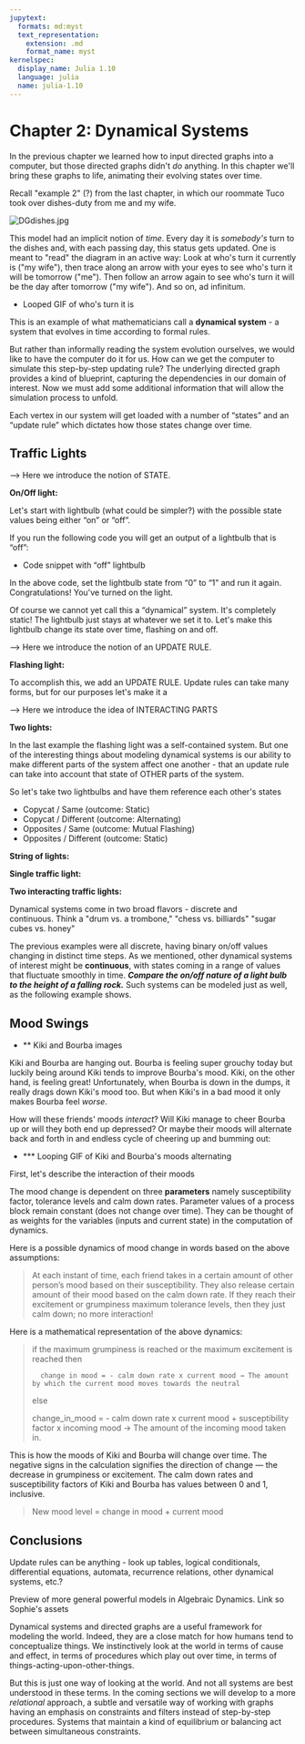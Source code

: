```yaml
---
jupytext:
  formats: md:myst
  text_representation:
    extension: .md
    format_name: myst
kernelspec:
  display_name: Julia 1.10
  language: julia
  name: julia-1.10
---
```


# Chapter 2: Dynamical Systems


In the previous chapter we learned how to input directed graphs into a computer, but those directed graphs didn't *do* anything. In this chapter we'll bring these graphs to life, animating their evolving states over time.

Recall "example 2" (?) from the last chapter, in which our roommate Tuco took over dishes-duty from me and my wife. 

![DGdishes.jpg](https://prod-files-secure.s3.us-west-2.amazonaws.com/c1491185-3815-4f97-a55d-3f414ef619b7/6b943a5f-5028-45c4-93af-2a51094ecd16/DGdishes.jpg)

This model had an implicit notion of *time*. Every day it is *somebody's* turn to the dishes and, with each passing day, this status gets updated. One is meant to "read" the diagram in an active way: Look at who's turn it currently is ("my wife"), then trace along an arrow with your eyes to see who's turn it will be tomorrow ("me"). Then follow an arrow again to see who's turn it will be the day after tomorrow ("my wife"). And so on, ad infinitum.

- Looped GIF of who's turn it is

This is an example of what mathematicians call a **dynamical system** - a system that evolves in time according to formal rules.

But rather than informally reading the system evolution ourselves, we would like to have the computer do it for us. How can we get the computer to simulate this step-by-step updating rule? The underlying directed graph provides a kind of blueprint, capturing the dependencies in our domain of interest. Now we must add some additional information that will allow the simulation process to unfold. 

Each vertex in our system will get loaded with a number of “states” and an “update rule” which dictates how those states change over time.

## Traffic Lights

—> Here we introduce the notion of STATE. 

**On/Off light:**

Let's start with lightbulb (what could be simpler?) with the possible state values being either “on” or “off”.

If you run the following code you will get an output of a lightbulb that is “off”:

- Code snippet with “off” lightbulb

In the above code, set the lightbulb state from “0” to “1” and run it again. Congratulations! You've turned on the light.

Of course we cannot yet call this a “dynamical” system. It's completely static! The lightbulb just stays at whatever we set it to. Let's make this lightbulb change its state over time, flashing on and off.

—> Here we introduce the notion of an UPDATE RULE.

**Flashing light:**

To accomplish this, we add an UPDATE RULE.  Update rules can take many forms, but for our purposes let's make it a 

—> Here we introduce the idea of INTERACTING PARTS

**Two lights:**

In the last example the flashing light was a self-contained system. But one of the interesting things about modeling dynamical systems is our ability to make different parts of the system affect one another - that an update rule can take into account that state of OTHER parts of the system.

So let's take two lightbulbs and have them reference each other's states 

- Copycat / Same (outcome: Static)
- Copycat / Different (outcome: Alternating)
- Opposites / Same (outcome: Mutual Flashing)
- Opposites / Different (outcome: Static)

**String of lights:**

**Single traffic light:**

**Two interacting traffic lights:**

Dynamical systems come in two broad flavors - discrete and continuous. Think a "drum vs. a trombone," "chess vs. billiards" "sugar cubes vs. honey"

The previous examples were all discrete, having binary on/off values changing in distinct time steps. As we mentioned, other dynamical systems of interest might be **continuous**, with states coming in a range of values that fluctuate smoothly in time. ***Compare the on/off nature of a light bulb to the height of a falling rock.*** Such systems can be modeled just as well, as the following example shows.

## Mood Swings

- ** Kiki and Bourba images

Kiki and Bourba are hanging out. Bourba is feeling super grouchy today but luckily being around Kiki tends to improve Bourba's mood. Kiki, on the other hand, is feeling great! Unfortunately, when Bourba is down in the dumps, it really drags down Kiki's mood too. But when Kiki's in a bad mood it only makes Bourba feel *worse*.

How will these friends' moods *interact*? Will Kiki manage to cheer Bourba up or will they both end up depressed? Or maybe their moods will alternate back and forth in and endless cycle of cheering up and bumming out:

- *** Looping GIF of Kiki and Bourba's moods alternating

First, let's describe the interaction of their moods

The mood change is dependent on three **parameters** namely susceptibility factor, tolerance levels and calm down rates.  Parameter values of a process block remain constant (does not change over time). They can be thought of as weights for the variables (inputs and current state) in the computation of dynamics. 

Here is a possible dynamics of mood change in words based on the above assumptions:

> At each instant of time, each friend takes in a certain amount of other person’s mood based on their susceptibility. They also release certain amount of their mood based on the calm down rate. If they reach their excitement or grumpiness maximum tolerance levels, then they just calm down; no more interaction!
> 

Here is a mathematical representation of the above dynamics: 

> if the maximum grumpiness is reached or the maximum excitement is reached then
> 
> 
>       change in mood = - calm down rate x current mood → The amount by which the current mood moves towards the neutral
> 
> else 
> 
> change_in_mood  = - calm down rate x current mood  + susceptibility factor x incoming mood → The amount of the incoming mood taken in. 
> 

This is how the moods of Kiki and Bourba will change over time. The negative signs in the calculation signifies the direction of change — the decrease in grumpiness or excitement. The calm down rates and susceptibility factors of Kiki and Bourba has values between 0 and 1, inclusive.  

> New mood level = change in mood + current mood
> 

## Conclusions

Update rules can be anything - look up tables, logical conditionals, differential equations, automata, recurrence relations, other dynamical systems, etc.?

Preview of more general powerful models in Algebraic Dynamics. Link so Sophie's assets

Dynamical systems and directed graphs are a useful framework for modeling the world. Indeed, they are a close match for how humans tend to conceptualize things. We instinctively look at the world in terms of cause and effect, in terms of procedures which play out over time, in terms of things-acting-upon-other-things. 

But this is just one way of looking at the world. And not all systems are best understood in these terms. In the coming sections we will develop to a more *relational* approach, a subtle and versatile way of working with graphs having an emphasis on constraints and filters instead of step-by-step procedures. Systems that maintain a kind of equilibrium or balancing act between simultaneous constraints.